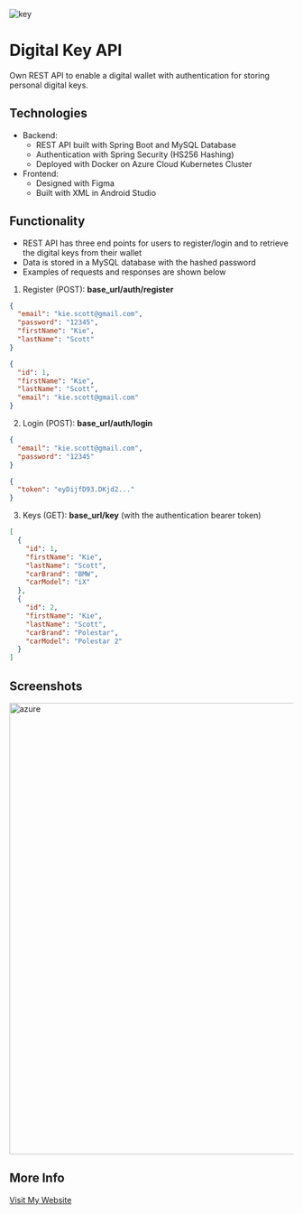 ![key](https://user-images.githubusercontent.com/36485235/171292141-430be0bc-69bc-47b7-bfcf-5d45f0b5f3e2.png)

# Digital Key API
Own REST API to enable a digital wallet with authentication for storing personal digital keys.

## Technologies
- Backend: 
  - REST API built with Spring Boot and MySQL Database
  - Authentication with Spring Security (HS256 Hashing) 
  - Deployed with Docker on Azure Cloud Kubernetes Cluster
- Frontend: 
  - Designed with Figma
  - Built with XML in Android Studio

## Functionality
- REST API has three end points for users to register/login and to retrieve the digital keys from their wallet
- Data is stored in a MySQL database with the hashed password 
- Examples of requests and responses are shown below

1. Register (POST): **base_url/auth/register**
```JSON
{
  "email": "kie.scott@gmail.com",
  "password": "12345",
  "firstName": "Kie",
  "lastName": "Scott"
}

{
  "id": 1,
  "firstName": "Kie",
  "lastName": "Scott",
  "email": "kie.scott@gmail.com"
}
```

2. Login (POST): **base_url/auth/login**
```JSON
{
  "email": "kie.scott@gmail.com",
  "password": "12345"
}

{
  "token": "eyDijfD93.DKjd2..."
}
```

3. Keys (GET): **base_url/key** (with the authentication bearer token)
```JSON
[
  {
    "id": 1,
    "firstName": "Kie",
    "lastName": "Scott",
    "carBrand": "BMW",
    "carModel": "iX"
  },
  {
    "id": 2,
    "firstName": "Kie",
    "lastName": "Scott",
    "carBrand": "Polestar",
    "carModel": "Polestar 2"
  }
]
```

## Screenshots
<img width="800" alt="azure" src="https://user-images.githubusercontent.com/36485235/185004568-17dc6843-60e3-4132-8d96-f7dd4c0089eb.png">

## More Info
[Visit My Website](https://jongwonlee.dev/digital-key-app)
